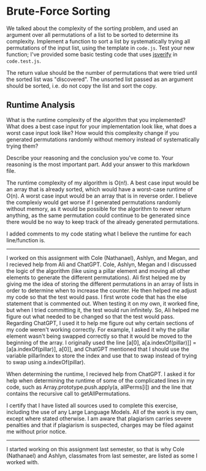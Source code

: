 # Brute-Force Sorting

We talked about the complexity of the sorting problem, and used an argument over
all permutations of a list to be sorted to determine its complexity. Implement
a function to sort a list by systematically trying all permutations of the input
list, using the template in `code.js`. Test your new function; I've provided
some basic testing code that uses [jsverify](https://jsverify.github.io/) in
`code.test.js`.

The return value should be the number of permutations that were tried until the
sorted list was "discovered". The unsorted list passed as an argument should be
sorted, i.e. do not copy the list and sort the copy.

## Runtime Analysis

What is the runtime complexity of the algorithm that you implemented? What does
a best case input for your implementation look like, what does a worst case
input look like? How would this complexity change if you generated permutations
randomly without memory instead of systematically trying them?

Describe your reasoning and the conclusion you've come to. Your reasoning is the
most important part. Add your answer to this markdown file.

The runtime complexity of my algorithm is O(n!).  A best case input would be an array that is already sorted, which would have a worst-case runtime of O(n).  A worst case input would be an array that is in reverse order.  I believe the complexiy would get worse if I generated permutations randomly without memory, as it would be possible for the algorithm to never return anything, as the same permutation could continue to be generated since there would be no way to keep track of the already generated permutations.

I added comments to my code stating what I believe the runtime for each line/function is.

-----

I worked on this assignment with Cole (Nathanael), Ashlyn, and Megan, and I recieved help from Ali and ChatGPT. Cole, Ashlyn, Megan and I discussed the logic of the algorithm (like using a pillar element and moving all other elements to generate the different permutations). Ali first helped me by giving me the idea of storing the different permutations in an array of lists in order to determine when to increase the counter. He then helped me adjust my code so that the test would pass. I first wrote code that has the else statement that is commented out. When testing it on my own, it worked fine, but when I tried committing it, the test would run infinitely. So, Ali helped me figure out what needed to be changed so that the test would pass. Regarding ChatGPT, I used it to help me figure out why certain sections of my code weren't working correctly. For example, I asked it why the pillar element wasn't being swapped correctly so that it would be moved to the beginning of the array. I originally used the line [a[0], a[a.indexOf(pillar)]] = [a[a.indexOf(pillar)], a[0]], and ChatGPT mentioned that I should use the variable pillarIndex to store the index and use that to swap instead of trying to swap using a.indexOf(pillar).

When determining the runtime, I recieved help from ChatGPT.  I asked it for help when determining the runtime of some of the complicated lines in my code, such as Array.prototype.push.apply(a, allPerms[i]) and the line that contains the recursive call to getAllPermutations.

I certify that I have listed all sources used to complete this exercise, including the use of any Large Language Models.  All of the work is my own, except where stated otherwise.  I am aware that plagiarism carries severe penalties and that if plagiarism is suspected, charges may be filed against me without prior notice.

-----

I started working on this assignment last semester, so that is why Cole (Nathanael) and Ashlyn, classmates from last semester, are listed as some I worked with.
